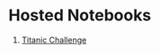 # Hosted Notebooks

1. [Titanic Challenge](http://nbviewer.jupyter.org/github/prakhar21/100-Days-of-ML/blob/master/day08/Titanic.ipynb)
